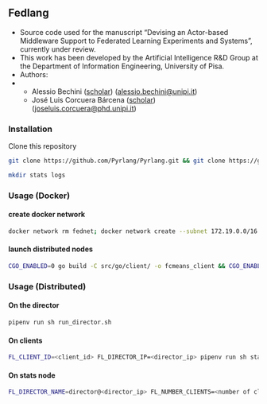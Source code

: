 ## Fedlang

- Source code used for the manuscript “Devising an Actor-based Middleware Support to Federated Learning Experiments and Systems”, currently under review.
- This work has been developed by the Artificial Intelligence R&D Group at the Department of Information Engineering, University of Pisa.
- Authors:
- - Alessio Bechini ([scholar](https://scholar.google.com/citations?user=ooYOGP4AAAAJ)) (alessio.bechini@unipi.it)
  - José Luis Corcuera Bárcena ([scholar](https://scholar.google.it/citations?user=dasDbcAAAAAJ)) (joseluis.corcuera@phd.unipi.it)

### Installation
Clone this repository
```bash
git clone https://github.com/Pyrlang/Pyrlang.git && git clone https://github.com/Pyrlang/Term.git
```
```bash
mkdir stats logs
```

### Usage (Docker)

#### create docker network
```bash
docker network rm fednet; docker network create --subnet 172.19.0.0/16 fednet
```

#### launch distributed nodes
```bash
CGO_ENABLED=0 go build -C src/go/client/ -o fcmeans_client && CGO_ENABLED=0 go build -C src/go/server/ -o fcmeans_server && ./start_distributed.sh 3 go
```

### Usage (Distributed)

#### On the director 
```bash
pipenv run sh run_director.sh
```

#### On clients
```bash
FL_CLIENT_ID=<client_id> FL_DIRECTOR_IP=<director_ip> pipenv run sh start_client.sh
```

#### On stats node
```bash
FL_DIRECTOR_NAME=director@<director_ip> FL_NUMBER_CLIENTS=<number of clients> FL_LANGUAGE=<go|python> ./start_stats_node.sh
```